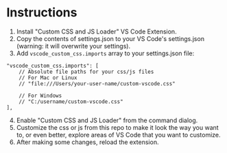 # Instructions

1. Install "Custom CSS and JS Loader" VS Code Extension.
2. Copy the contents of settings.json to your VS Code's settings.json (warning: it will overwrite your settings).
3. Add `vscode_custom_css.imports` array to your settings.json file:
```
"vscode_custom_css.imports": [
    // Absolute file paths for your css/js files
    // For Mac or Linux
    // "file:///Users/your-user-name/custom-vscode.css"

    // For Windows
    // "C:/username/custom-vscode.css"
],
```
4. Enable "Custom CSS and JS Loader" from the command dialog.
5. Customize the css or js from this repo to make it look the way you want to, or even better, explore areas of VS Code that you want to customize.
6. After making some changes, reload the extension.
